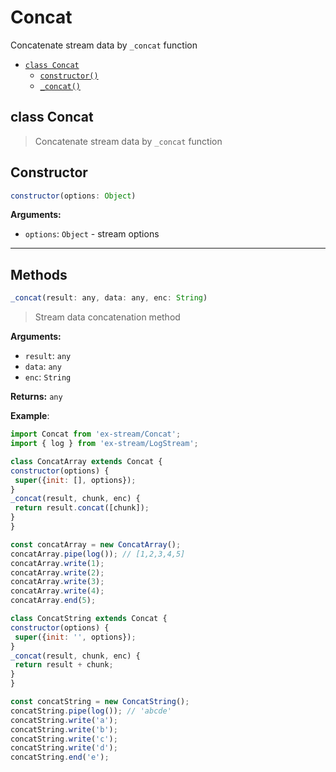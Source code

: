 # Concat

Concatenate stream data by `_concat` function


- [`class Concat`](#class-concat)
  - [`constructor()`](#concat-constructor-constructor)
  - [`_concat()`](#concat-method-_concat)


<a id="class-concat"></a><h2>class Concat</h2>
> Concatenate stream data by `_concat` function

<h2>Constructor</h2>

``` javascript
constructor(options: Object)
```
<a id="concat-constructor-constructor"></a>

**Arguments:**

- `options`: `Object` - stream options


---
<h2>Methods</h2>
<a id="concat-method-_concat"></a>

``` javascript
_concat(result: any, data: any, enc: String)
```

> Stream data concatenation method


**Arguments:**

- `result`: `any`
- `data`: `any`
- `enc`: `String`

**Returns:** `any`

**Example**:
  ``` javascript
  import Concat from 'ex-stream/Concat';
import { log } from 'ex-stream/LogStream';

class ConcatArray extends Concat {
 constructor(options) {
   super({init: [], options});
 }
 _concat(result, chunk, enc) {
   return result.concat([chunk]);
 }
}

const concatArray = new ConcatArray();
concatArray.pipe(log()); // [1,2,3,4,5]
concatArray.write(1);
concatArray.write(2);
concatArray.write(3);
concatArray.write(4);
concatArray.end(5);

class ConcatString extends Concat {
 constructor(options) {
   super({init: '', options});
 }
 _concat(result, chunk, enc) {
   return result + chunk;
 }
}

const concatString = new ConcatString();
concatString.pipe(log()); // 'abcde'
concatString.write('a');
concatString.write('b');
concatString.write('c');
concatString.write('d');
concatString.end('e');
  ```

